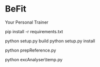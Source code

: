 # BeFit
Your Personal Trainer

pip install -r requirements.txt

python setup.py build
python setup.py install

python prepReference.py

python excAnalyser\temp.py

